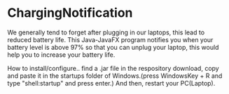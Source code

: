 # ChargingNotification
We generally tend to forget after plugging in our laptops, this lead to reduced battery life. This Java-JavaFX program notifies you when your battery level is above 97% so that you can unplug your laptop, this would help you to increase your battery life.

How to install/configure.. find a .jar file in the respository download, copy and paste it in the startups folder of Windows.(press WindowsKey + R and type "shell:startup" and press enter.)
And then, restart your PC(Laptop).
